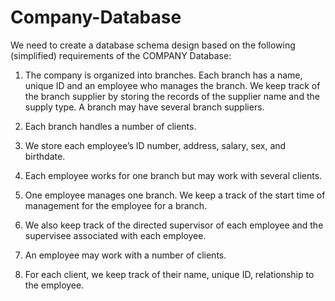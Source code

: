# Company-Database
 
We need to create a database schema design based on the following (simplified) requirements of the COMPANY Database:


1. The company is organized into branches. Each branch has a name, unique ID and an employee who manages the branch. We keep track of the branch supplier by storing the records of the supplier name and the supply type. A branch may have several branch suppliers.
2. Each branch handles a number of clients.

3. We store each employee’s ID number, address, salary, sex, and birthdate.

4. Each employee works for one branch but may work with several clients.
5. One employee manages one branch. We keep a track of the start time of management for the employee for a branch.
6. We also keep track of the directed supervisor of each employee and the supervisee associated with each employee.
7. An employee may work with a number of clients.
8. For each client, we keep track of their name, unique ID, relationship to the employee.
